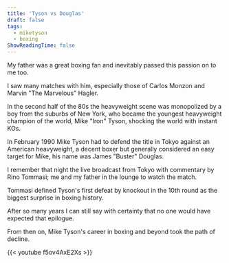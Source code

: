 ```yaml
---
title: 'Tyson vs Douglas'
draft: false
tags:
  - miketyson
  - boxing
ShowReadingTime: false
---
```


My father was a great boxing fan and inevitably passed this passion on to me too.

I saw many matches with him, especially those of Carlos Monzon and Marvin "The Marvelous" Hagler.

In the second half of the 80s the heavyweight scene was monopolized by a boy from the suburbs of New York, who became the youngest heavyweight champion of the world, Mike "Iron" Tyson, shocking the world with instant KOs.

In February 1990 Mike Tyson had to defend the title in Tokyo against an American heavyweight, a decent boxer but generally considered an easy target for Mike, his name was James "Buster" Douglas.

I remember that night the live broadcast from Tokyo with commentary by Rino Tommasi; me and my father in the lounge to watch the match.

Tommasi defined Tyson's first defeat by knockout in the 10th round as the biggest surprise in boxing history.

After so many years I can still say with certainty that no one would have expected that epilogue.

From then on, Mike Tyson's career in boxing and beyond took the path of decline.

{{< youtube f5ov4AxE2Xs >}}

